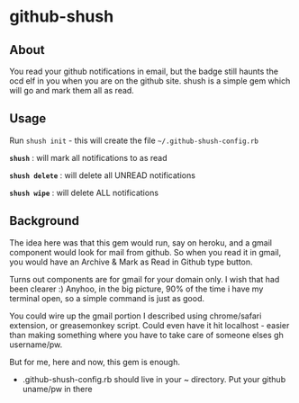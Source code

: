 github-shush
============

About
-----

You read your github notifications in email, but the badge still haunts the ocd elf in you when you are on the github site. shush is a simple gem which will go and mark them all as read.

Usage
-----

Run `shush init` - this will create the file `~/.github-shush-config.rb`

**`shush`** : will mark all notifications to as read

**`shush delete`** : will delete all UNREAD notifications

**`shush wipe`** : will delete ALL notifications


Background
----------

The idea here was that this gem would run, say on heroku, and a gmail component would look for mail from github. So when you read it in gmail, you would have an Archive & Mark as Read in Github type button.

Turns out components are for gmail for your domain only. I wish that had been clearer :) Anyhoo, in the big picture, 90% of the time i have my terminal open, so a simple command is just as good. 

You could wire up the gmail portion I described using chrome/safari extension, or greasemonkey script. Could even have it hit localhost - easier than making something where you have to take care of someone elses gh username/pw. 

But for me, here and now, this gem is enough. 


* .github-shush-config.rb should live in your ~ directory. Put your github uname/pw in there
